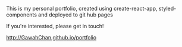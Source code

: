 This is my personal portfolio, created using create-react-app, styled-components and deployed to git hub pages

If you're interested, please get in touch!

http://GawahChan.github.io/portfolio
